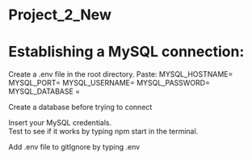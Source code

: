 # Project_2_New

# Establishing a MySQL connection:

Create a .env file in the root directory.
Paste:
  MYSQL_HOSTNAME=
  MYSQL_PORT=
  MYSQL_USERNAME=
  MYSQL_PASSWORD=
  MYSQL_DATABASE =
  

  Create a database before trying to connect

Insert your MySQL credentials.  
Test to see if it works by typing npm start in the terminal.

Add .env file to gitIgnore by typing .env
